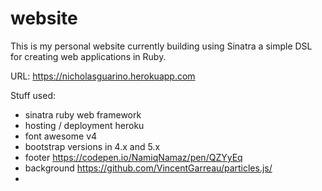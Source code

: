 # website

This is my personal website currently building using Sinatra a simple DSL for creating web applications in Ruby.

URL: https://nicholasguarino.herokuapp.com

Stuff used:
- sinatra ruby web framework
- hosting / deployment heroku
- font awesome v4
- bootstrap versions in 4.x and 5.x
- footer https://codepen.io/NamiqNamaz/pen/QZYyEq
- background https://github.com/VincentGarreau/particles.js/
- 
